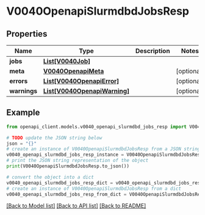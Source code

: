 # V0040OpenapiSlurmdbdJobsResp


## Properties

Name | Type | Description | Notes
------------ | ------------- | ------------- | -------------
**jobs** | [**List[V0040Job]**](V0040Job.md) |  | 
**meta** | [**V0040OpenapiMeta**](V0040OpenapiMeta.md) |  | [optional] 
**errors** | [**List[V0040OpenapiError]**](V0040OpenapiError.md) |  | [optional] 
**warnings** | [**List[V0040OpenapiWarning]**](V0040OpenapiWarning.md) |  | [optional] 

## Example

```python
from openapi_client.models.v0040_openapi_slurmdbd_jobs_resp import V0040OpenapiSlurmdbdJobsResp

# TODO update the JSON string below
json = "{}"
# create an instance of V0040OpenapiSlurmdbdJobsResp from a JSON string
v0040_openapi_slurmdbd_jobs_resp_instance = V0040OpenapiSlurmdbdJobsResp.from_json(json)
# print the JSON string representation of the object
print(V0040OpenapiSlurmdbdJobsResp.to_json())

# convert the object into a dict
v0040_openapi_slurmdbd_jobs_resp_dict = v0040_openapi_slurmdbd_jobs_resp_instance.to_dict()
# create an instance of V0040OpenapiSlurmdbdJobsResp from a dict
v0040_openapi_slurmdbd_jobs_resp_from_dict = V0040OpenapiSlurmdbdJobsResp.from_dict(v0040_openapi_slurmdbd_jobs_resp_dict)
```
[[Back to Model list]](../README.md#documentation-for-models) [[Back to API list]](../README.md#documentation-for-api-endpoints) [[Back to README]](../README.md)


